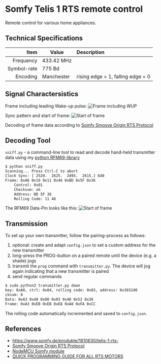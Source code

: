 # Somfy Telis 1 RTS remote control

Remote control for various home appliances.

## Technical Specifications

Item | Value | Description
-------------: | ------------- | :-------------
Frequency  | 433.42 MHz |
Symbol-rate | 775 Bd
Encoding | Manchester | rising edge = 1, falling edge = 0

## Signal Charactersistics

Frame including leading Wake-up pulse:
![Frame including WUP](docs/spectrum_magnitude.png)

Sync pattern and start of frame:
![Start of frame](docs/start_of_frame.png)

Decoding of frame data according to [Somfy Smoove Origin RTS Protocol](https://pushstack.wordpress.com/somfy-rts-protocol/)

## Decoding Tool

`sniff.py` - a command-line tool to read and decode hand-held transmitter data using my [python RFM69-library](https://github.com/henrythasler/rfm69)

```bash
$ python sniff.py
Scanning... Press Ctrl-C to abort
Clock Sync: [ 2520.  2625.  2495.  2615.] 640
Frame: 0xA6 0x16 0x11 0x46 0xBD 0x5F 0x36
    Control: 0x01
    Checksum: ok
    Address: BD 5F 36
    Rolling Code: 11 46
```

The RFM69 Data-Pin looks like this:
![Start of frame](docs/data_pin.png)

## Transmission

To set up your own transmitter, follow the pairing-process as follows:

1. optional: create and adapt `config.json` to set a custom address for the new transmitter
2. long-press the PROG-button on a paired remote until the device (e.g. a shade) jogs
3. transmit the `prog` command with `transmitter.py`. The device will jog again indicating that a new transmitter is paired
4. send regular commands

```bash
$ sudo python3 transmitter.py down
key: 0xA0, ctrl: 0x04, rolling code: 0x03, address: 0x365240
cksum: 8
Data: 0xA3 0x48 0x00 0x03 0x40 0x52 0x36 
Frame: 0xA3 0xEB 0xEB 0xE8 0xA8 0xFA 0xCC
```

The rolling code automatically incremented and saved to `config.json`.

## References

* https://www.somfy.de/produkte/1810630/telis-1-rts-
* [Somfy Smoove Origin RTS Protocol](https://pushstack.wordpress.com/somfy-rts-protocol/)
* [NodeMCU Somfy module](https://nodemcu.readthedocs.io/en/master/en/modules/somfy/)
* [QUICK PROGRAMMING GUIDE FOR ALL RTS MOTORS](http://www.automatedshadeinc.com/files/motors/all-somfy-rts%20motors-programming-quick-guide-02-09.pdf)

